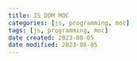 ```yaml
---
title: JS DOM MOC
categories: [js, programming, moc]
tags: [js, programming, moc]
date created: 2023-08-05
date modified: 2023-08-05
---
```

